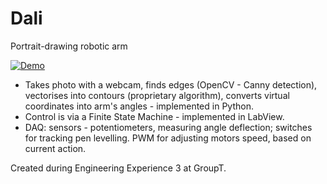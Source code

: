 # Dali
Portrait-drawing robotic arm

[![Demo](https://i.ytimg.com/vi/iyKnJWMpbK8/0.jpg)](https://www.youtube.com/watch?v=iyKnJWMpbK8)

- Takes photo with a webcam, finds edges (OpenCV - Canny detection), vectorises into contours (proprietary algorithm), converts virtual coordinates into arm's angles - implemented in Python.
- Control is via a Finite State Machine - implemented in LabView.
- DAQ: sensors - potentiometers, measuring angle deflection; switches for tracking pen levelling. PWM for adjusting motors speed, based on current action.

Created during Engineering Experience 3 at GroupT.
